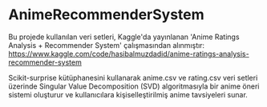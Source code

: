 # AnimeRecommenderSystem
Bu projede kullanılan veri setleri, Kaggle'da yayınlanan 'Anime Ratings Analysis + Recommender System' çalışmasından alınmıştır: https://www.kaggle.com/code/hasibalmuzdadid/anime-ratings-analysis-recommender-system

Scikit-surprise kütüphanesini kullanarak anime.csv ve rating.csv veri setleri üzerinde Singular Value Decomposition (SVD) algoritmasıyla bir anime öneri sistemi oluşturur ve kullanıcılara kişiselleştirilmiş anime tavsiyeleri sunar.
